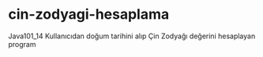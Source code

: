 # cin-zodyagi-hesaplama
Java101_14 Kullanıcıdan doğum tarihini alıp Çin Zodyağı değerini hesaplayan program
